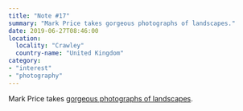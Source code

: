 ```yaml
---
title: "Note #17"
summary: "Mark Price takes gorgeous photographs of landscapes."
date: 2019-06-27T08:46:00
location:
  locality: "Crawley"
  country-name: "United Kingdom"
category:
- "interest"
- "photography"
---
```


Mark Price takes [gorgeous photographs of landscapes][1].

[1]: https://www.mark-price.photography/
